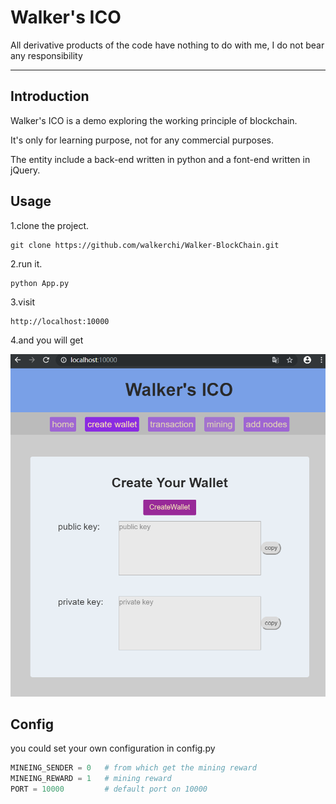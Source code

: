 # Walker's ICO

All derivative products of the code have nothing to do with me, I do not bear any responsibility

****

## Introduction

Walker's ICO is a demo exploring the working principle of blockchain. 

It's only for learning purpose, not for any commercial purposes.

The entity include a back-end written in python and a font-end written in jQuery.



## Usage

1.clone the project.
```
git clone https://github.com/walkerchi/Walker-BlockChain.git
```

2.run it.

```shell
python App.py
```

3.visit

```
http://localhost:10000
```

4.and you will get

![img](README.assets\20200806115916.png)





## Config

you could set your own configuration in config.py

```python
MINEING_SENDER = 0   # from which get the mining reward
MINEING_REWARD = 1   # mining reward 
PORT = 10000         # default port on 10000
```

